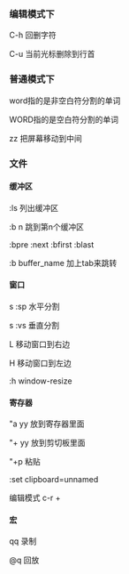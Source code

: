 ### 编辑模式下

C-h	回删字符

C-u	当前光标删除到行首





### 普通模式下

word指的是非空白符分割的单词

WORD指的是空白符分割的单词

zz 把屏幕移动到中间





### 文件

#### 缓冲区

:ls 列出缓冲区

:b n 跳到第n个缓冲区

:bpre :next :bfirst :blast

:b buffer_name 加上tab来跳转

#### 窗口

<ctrl-w>s :sp 水平分割

<ctrl-w>s :vs 垂直分割

<ctrl-w>L 移动窗口到右边

<ctrl-w>H 移动窗口到左边

:h window-resize

#### 寄存器

"a yy   放到寄存器里面

"+ yy 放到剪切板里面

"+p  粘贴

:set clipboard=unnamed

编辑模式 c-r +

#### 宏

qq 录制

@q 回放

